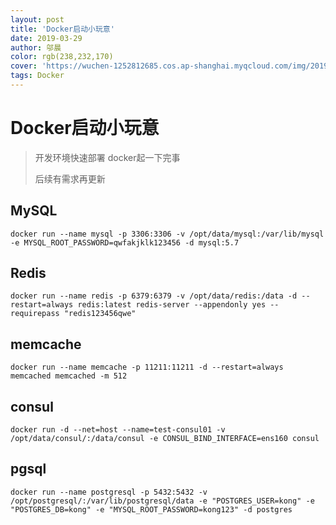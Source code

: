 ```yaml
---
layout: post
title: 'Docker启动小玩意'
date: 2019-03-29
author: 邬晨
color: rgb(238,232,170)
cover: 'https://wuchen-1252812685.cos.ap-shanghai.myqcloud.com/img/2019-03-29/th1.jpg'
tags: Docker
---
```






# Docker启动小玩意



> 开发环境快速部署 docker起一下完事
>
> 后续有需求再更新

## MySQL

```shell
docker run --name mysql -p 3306:3306 -v /opt/data/mysql:/var/lib/mysql -e MYSQL_ROOT_PASSWORD=qwfakjklk123456 -d mysql:5.7
```

## Redis

```shell
docker run --name redis -p 6379:6379 -v /opt/data/redis:/data -d --restart=always redis:latest redis-server --appendonly yes --requirepass "redis123456qwe"
```

## memcache

```shell
docker run --name memcache -p 11211:11211 -d --restart=always memcached memcached -m 512
```

## consul
```shell
docker run -d --net=host --name=test-consul01 -v /opt/data/consul/:/data/consul -e CONSUL_BIND_INTERFACE=ens160 consul
```

## pgsql
```shell
docker run --name postgresql -p 5432:5432 -v /opt/postgresql/:/var/lib/postgresql/data -e "POSTGRES_USER=kong" -e "POSTGRES_DB=kong" -e "MYSQL_ROOT_PASSWORD=kong123" -d postgres
```
